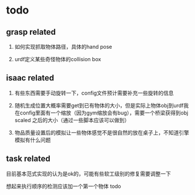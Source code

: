 # todo

## grasp related

1. 如何实现抓取物体路径，具体的hand pose

2. urdf定义某些奇怪物体的collision box


## isaac related

1. 有些东西需要手动旋转一下，config文件预计需要补充一些旋转的信息

2. 随机生成位置大概率需要get到已有物体的大小，但是实际上物体obj到urdf我在config里面有一个缩放（因为gym缩放会有bug），需要一个桥梁获得到obj scaled 之后的大小（通过一些脚本应该可以做到）

3. 物品质量设置后的模拟让一些物体感觉不是很自然的放在桌子上，不知道引擎模拟有什么问题


## task related

目前基本范式实现的认为是ok的，可能有些软工级别的修复需要调整一下

想起来执行顺序的检测应该加一个第一个物体 todo
